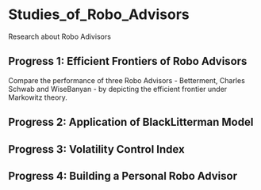 # Studies_of_Robo_Advisors
 Research about Robo Adivisors
## Progress 1: Efficient Frontiers of Robo Advisors
Compare the performance of three Robo Advisors - Betterment, Charles Schwab and WiseBanyan - by depicting the efficient frontier under Markowitz theory.

## Progress 2: Application of BlackLitterman Model

## Progress 3: Volatility Control Index

## Progress 4: Building a Personal Robo Advisor
 
